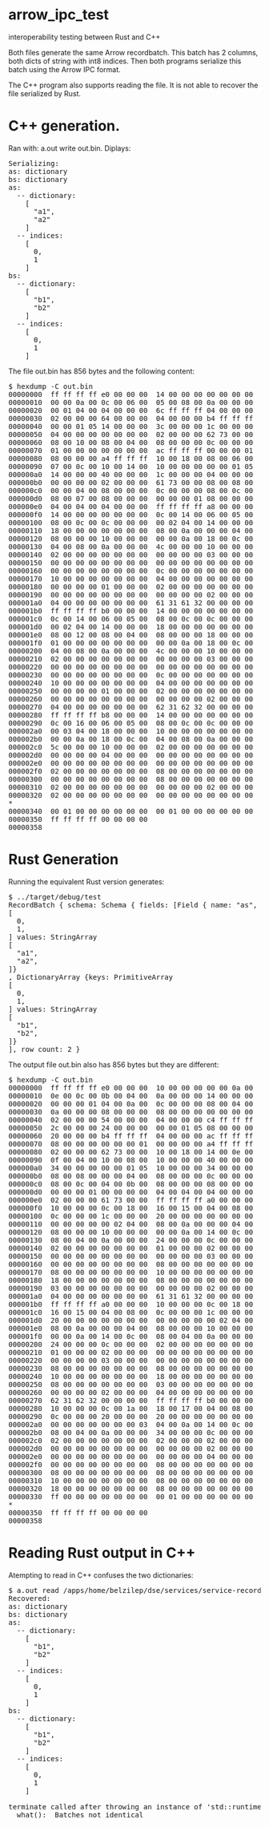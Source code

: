 # arrow_ipc_test
interoperability testing between Rust and C++

Both files generate the same Arrow recordbatch. This batch has 2 columns, 
both dicts of string with int8 indices. Then both programs serialize this batch
using the Arrow IPC format.

The C++ program also supports reading the file. It is not able to recover the
file serialized by Rust.

# C++ generation.
Ran with: a.out write out.bin.
Diplays:
<pre>
Serializing:
as: dictionary<values=string, indices=int8, ordered=0>
bs: dictionary<values=string, indices=int8, ordered=0>
as: 
  -- dictionary:
    [
      "a1",
      "a2"
    ]
  -- indices:
    [
      0,
      1
    ]
bs: 
  -- dictionary:
    [
      "b1",
      "b2"
    ]
  -- indices:
    [
      0,
      1
    ]
</pre>

The file out.bin has 856 bytes and the following content:
<pre>
$ hexdump -C out.bin
00000000  ff ff ff ff e0 00 00 00  14 00 00 00 00 00 00 00  |................|
00000010  00 00 0a 00 0c 00 06 00  05 00 08 00 0a 00 00 00  |................|
00000020  00 01 04 00 04 00 00 00  6c ff ff ff 04 00 00 00  |........l.......|
00000030  02 00 00 00 64 00 00 00  04 00 00 00 b4 ff ff ff  |....d...........|
00000040  00 00 01 05 14 00 00 00  3c 00 00 00 1c 00 00 00  |........<.......|
00000050  04 00 00 00 00 00 00 00  02 00 00 00 62 73 00 00  |............bs..|
00000060  08 00 10 00 08 00 04 00  08 00 00 00 0c 00 00 00  |................|
00000070  01 00 00 00 00 00 00 00  ac ff ff ff 00 00 00 01  |................|
00000080  08 00 00 00 a4 ff ff ff  10 00 18 00 08 00 06 00  |................|
00000090  07 00 0c 00 10 00 14 00  10 00 00 00 00 00 01 05  |................|
000000a0  14 00 00 00 40 00 00 00  1c 00 00 00 04 00 00 00  |....@...........|
000000b0  00 00 00 00 02 00 00 00  61 73 00 00 08 00 08 00  |........as......|
000000c0  00 00 04 00 08 00 00 00  0c 00 00 00 08 00 0c 00  |................|
000000d0  08 00 07 00 08 00 00 00  00 00 00 01 08 00 00 00  |................|
000000e0  04 00 04 00 04 00 00 00  ff ff ff ff a8 00 00 00  |................|
000000f0  14 00 00 00 00 00 00 00  0c 00 14 00 06 00 05 00  |................|
00000100  08 00 0c 00 0c 00 00 00  00 02 04 00 14 00 00 00  |................|
00000110  18 00 00 00 00 00 00 00  08 00 0a 00 00 00 04 00  |................|
00000120  08 00 00 00 10 00 00 00  00 00 0a 00 18 00 0c 00  |................|
00000130  04 00 08 00 0a 00 00 00  4c 00 00 00 10 00 00 00  |........L.......|
00000140  02 00 00 00 00 00 00 00  00 00 00 00 03 00 00 00  |................|
00000150  00 00 00 00 00 00 00 00  00 00 00 00 00 00 00 00  |................|
00000160  00 00 00 00 00 00 00 00  0c 00 00 00 00 00 00 00  |................|
00000170  10 00 00 00 00 00 00 00  04 00 00 00 00 00 00 00  |................|
00000180  00 00 00 00 01 00 00 00  02 00 00 00 00 00 00 00  |................|
00000190  00 00 00 00 00 00 00 00  00 00 00 00 02 00 00 00  |................|
000001a0  04 00 00 00 00 00 00 00  61 31 61 32 00 00 00 00  |........a1a2....|
000001b0  ff ff ff ff b0 00 00 00  14 00 00 00 00 00 00 00  |................|
000001c0  0c 00 14 00 06 00 05 00  08 00 0c 00 0c 00 00 00  |................|
000001d0  00 02 04 00 14 00 00 00  18 00 00 00 00 00 00 00  |................|
000001e0  08 00 12 00 08 00 04 00  08 00 00 00 18 00 00 00  |................|
000001f0  01 00 00 00 00 00 00 00  00 00 0a 00 18 00 0c 00  |................|
00000200  04 00 08 00 0a 00 00 00  4c 00 00 00 10 00 00 00  |........L.......|
00000210  02 00 00 00 00 00 00 00  00 00 00 00 03 00 00 00  |................|
00000220  00 00 00 00 00 00 00 00  00 00 00 00 00 00 00 00  |................|
00000230  00 00 00 00 00 00 00 00  0c 00 00 00 00 00 00 00  |................|
00000240  10 00 00 00 00 00 00 00  04 00 00 00 00 00 00 00  |................|
00000250  00 00 00 00 01 00 00 00  02 00 00 00 00 00 00 00  |................|
00000260  00 00 00 00 00 00 00 00  00 00 00 00 02 00 00 00  |................|
00000270  04 00 00 00 00 00 00 00  62 31 62 32 00 00 00 00  |........b1b2....|
00000280  ff ff ff ff b8 00 00 00  14 00 00 00 00 00 00 00  |................|
00000290  0c 00 16 00 06 00 05 00  08 00 0c 00 0c 00 00 00  |................|
000002a0  00 03 04 00 18 00 00 00  10 00 00 00 00 00 00 00  |................|
000002b0  00 00 0a 00 18 00 0c 00  04 00 08 00 0a 00 00 00  |................|
000002c0  5c 00 00 00 10 00 00 00  02 00 00 00 00 00 00 00  |\...............|
000002d0  00 00 00 00 04 00 00 00  00 00 00 00 00 00 00 00  |................|
000002e0  00 00 00 00 00 00 00 00  00 00 00 00 00 00 00 00  |................|
000002f0  02 00 00 00 00 00 00 00  08 00 00 00 00 00 00 00  |................|
00000300  00 00 00 00 00 00 00 00  08 00 00 00 00 00 00 00  |................|
00000310  02 00 00 00 00 00 00 00  00 00 00 00 02 00 00 00  |................|
00000320  02 00 00 00 00 00 00 00  00 00 00 00 00 00 00 00  |................|
*
00000340  00 01 00 00 00 00 00 00  00 01 00 00 00 00 00 00  |................|
00000350  ff ff ff ff 00 00 00 00                           |........|
00000358
</pre>

# Rust Generation
Running the equivalent Rust version generates:
<pre>
$ ../target/debug/test
RecordBatch { schema: Schema { fields: [Field { name: "as", data_type: Dictionary(Int8, Utf8), nullable: true, dict_id: 0, dict_is_ordered: false, metadata: None }, Field { name: "bs", data_type: Dictionary(Int8, Utf8), nullable: true, dict_id: 0, dict_is_ordered: false, metadata: None }], metadata: {} }, columns: [DictionaryArray {keys: PrimitiveArray<Int8>
[
  0,
  1,
] values: StringArray
[
  "a1",
  "a2",
]}
, DictionaryArray {keys: PrimitiveArray<Int8>
[
  0,
  1,
] values: StringArray
[
  "b1",
  "b2",
]}
], row_count: 2 }
</pre>

The output file out.bin also has 856 bytes but they are different:
<pre>
$ hexdump -C out.bin
00000000  ff ff ff ff e0 00 00 00  10 00 00 00 00 00 0a 00  |................|
00000010  0e 00 0c 00 0b 00 04 00  0a 00 00 00 14 00 00 00  |................|
00000020  00 00 00 01 04 00 0a 00  0c 00 00 00 08 00 04 00  |................|
00000030  0a 00 00 00 08 00 00 00  08 00 00 00 00 00 00 00  |................|
00000040  02 00 00 00 54 00 00 00  04 00 00 00 c4 ff ff ff  |....T...........|
00000050  2c 00 00 00 24 00 00 00  00 00 01 05 08 00 00 00  |,...$...........|
00000060  20 00 00 00 b4 ff ff ff  04 00 00 00 ac ff ff ff  | ...............|
00000070  08 00 00 00 00 00 00 01  00 00 00 00 a4 ff ff ff  |................|
00000080  02 00 00 00 62 73 00 00  10 00 18 00 14 00 0e 00  |....bs..........|
00000090  0f 00 04 00 10 00 08 00  10 00 00 00 40 00 00 00  |............@...|
000000a0  34 00 00 00 00 00 01 05  10 00 00 00 34 00 00 00  |4...........4...|
000000b0  08 00 08 00 00 00 04 00  08 00 00 00 0c 00 00 00  |................|
000000c0  08 00 0c 00 04 00 0b 00  08 00 00 00 08 00 00 00  |................|
000000d0  00 00 00 01 00 00 00 00  04 00 04 00 04 00 00 00  |................|
000000e0  02 00 00 00 61 73 00 00  ff ff ff ff a0 00 00 00  |....as..........|
000000f0  10 00 00 00 0c 00 18 00  16 00 15 00 04 00 08 00  |................|
00000100  0c 00 00 00 1c 00 00 00  20 00 00 00 00 00 00 00  |........ .......|
00000110  00 00 00 00 00 02 04 00  08 00 0a 00 00 00 04 00  |................|
00000120  08 00 00 00 10 00 00 00  00 00 0a 00 14 00 0c 00  |................|
00000130  08 00 04 00 0a 00 00 00  24 00 00 00 0c 00 00 00  |........$.......|
00000140  02 00 00 00 00 00 00 00  01 00 00 00 02 00 00 00  |................|
00000150  00 00 00 00 00 00 00 00  00 00 00 00 03 00 00 00  |................|
00000160  00 00 00 00 00 00 00 00  08 00 00 00 00 00 00 00  |................|
00000170  08 00 00 00 00 00 00 00  10 00 00 00 00 00 00 00  |................|
00000180  18 00 00 00 00 00 00 00  08 00 00 00 00 00 00 00  |................|
00000190  03 00 00 00 00 00 00 00  00 00 00 00 02 00 00 00  |................|
000001a0  04 00 00 00 00 00 00 00  61 31 61 32 00 00 00 00  |........a1a2....|
000001b0  ff ff ff ff a0 00 00 00  10 00 00 00 0c 00 18 00  |................|
000001c0  16 00 15 00 04 00 08 00  0c 00 00 00 1c 00 00 00  |................|
000001d0  20 00 00 00 00 00 00 00  00 00 00 00 00 02 04 00  | ...............|
000001e0  08 00 0a 00 00 00 04 00  08 00 00 00 10 00 00 00  |................|
000001f0  00 00 0a 00 14 00 0c 00  08 00 04 00 0a 00 00 00  |................|
00000200  24 00 00 00 0c 00 00 00  02 00 00 00 00 00 00 00  |$...............|
00000210  01 00 00 00 02 00 00 00  00 00 00 00 00 00 00 00  |................|
00000220  00 00 00 00 03 00 00 00  00 00 00 00 00 00 00 00  |................|
00000230  08 00 00 00 00 00 00 00  08 00 00 00 00 00 00 00  |................|
00000240  10 00 00 00 00 00 00 00  18 00 00 00 00 00 00 00  |................|
00000250  08 00 00 00 00 00 00 00  03 00 00 00 00 00 00 00  |................|
00000260  00 00 00 00 02 00 00 00  04 00 00 00 00 00 00 00  |................|
00000270  62 31 62 32 00 00 00 00  ff ff ff ff b0 00 00 00  |b1b2............|
00000280  10 00 00 00 0c 00 1a 00  18 00 17 00 04 00 08 00  |................|
00000290  0c 00 00 00 20 00 00 00  20 00 00 00 00 00 00 00  |.... ... .......|
000002a0  00 00 00 00 00 00 00 03  04 00 0a 00 14 00 0c 00  |................|
000002b0  08 00 04 00 0a 00 00 00  34 00 00 00 0c 00 00 00  |........4.......|
000002c0  02 00 00 00 00 00 00 00  02 00 00 00 02 00 00 00  |................|
000002d0  00 00 00 00 00 00 00 00  00 00 00 00 02 00 00 00  |................|
000002e0  00 00 00 00 00 00 00 00  00 00 00 00 04 00 00 00  |................|
000002f0  00 00 00 00 00 00 00 00  08 00 00 00 00 00 00 00  |................|
00000300  08 00 00 00 00 00 00 00  08 00 00 00 00 00 00 00  |................|
00000310  10 00 00 00 00 00 00 00  08 00 00 00 00 00 00 00  |................|
00000320  18 00 00 00 00 00 00 00  08 00 00 00 00 00 00 00  |................|
00000330  ff 00 00 00 00 00 00 00  00 01 00 00 00 00 00 00  |................|
*
00000350  ff ff ff ff 00 00 00 00                           |........|
00000358
</pre>

# Reading Rust output in C++
Atempting to read in C++ confuses the two dictionaries:
<pre>
$ a.out read /apps/home/belzilep/dse/services/service-record2/collector/out.bin
Recovered:
as: dictionary<values=string, indices=int8, ordered=0>
bs: dictionary<values=string, indices=int8, ordered=0>
as: 
  -- dictionary:
    [
      "b1",
      "b2"
    ]
  -- indices:
    [
      0,
      1
    ]
bs: 
  -- dictionary:
    [
      "b1",
      "b2"
    ]
  -- indices:
    [
      0,
      1
    ]

terminate called after throwing an instance of 'std::runtime_error'
  what():  Batches not identical
</pre>
